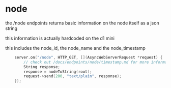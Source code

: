 # node

the /node endpoints returns basic information on the node itself as a json string

this information is actually hardcoded on the d1 mini

this includes the node_id, the node_name and the node_timestamp

```cpp
    server.on("/node", HTTP_GET, [](AsyncWebServerRequest *request) {
        // check out /docs/endpoints/node/timestamp.md for more information
        String response;
        response = nodeToString(root);
        request->send(200, "text/plain", response);
    });
```